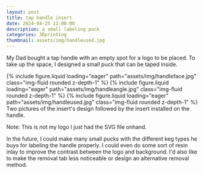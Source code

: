 ```yaml
---
layout: post
title: tap handle insert
date: 2024-04-25 12:00:00
description: a small labeling puck
categories: 3Dprinting
thumbnail: assets/img/handleused.jpg
---
```


My Dad bought a tap handle with an empty spot for a logo to be placed. To take up the space, I designed a small puck that can be taped inside.

<swiper-container keyboard="true" navigation="true" pagination="true" pagination-clickable="true" pagination-dynamic-bullets="true" rewind="true">
  <swiper-slide>{% include figure.liquid loading="eager" path="assets/img/handleface.jpg" class="img-fluid rounded z-depth-1" %}</swiper-slide>
  <swiper-slide>{% include figure.liquid loading="eager" path="assets/img/handleangle.jpg" class="img-fluid rounded z-depth-1" %}</swiper-slide>
  <swiper-slide>{% include figure.liquid loading="eager" path="assets/img/handleused.jpg" class="img-fluid rounded z-depth-1" %}</swiper-slide>
</swiper-container>
<div class="caption">
    Two pictures of the insert's design followed by the insert installed on the handle.
</div>

Note: This is not my logo I just had the SVG file onhand.

In the future, I could make many small pucks with the different keg types he buys for labeling the handle properly. I could even do some sort of resin inlay to improve the contrast between the logo and background. I'd also like to make the removal tab less noticeable or design an alternative removal method.